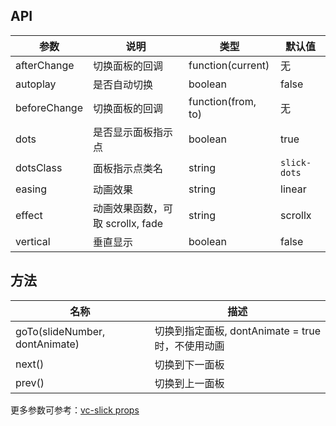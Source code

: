 ## API

| 参数         | 说明                             | 类型               | 默认值       |
| ------------ | -------------------------------- | ------------------ | ------------ |
| afterChange  | 切换面板的回调                   | function(current)  | 无           |
| autoplay     | 是否自动切换                     | boolean            | false        |
| beforeChange | 切换面板的回调                   | function(from, to) | 无           |
| dots         | 是否显示面板指示点               | boolean            | true         |
| dotsClass    | 面板指示点类名                   | string             | `slick-dots` |
| easing       | 动画效果                         | string             | linear       |
| effect       | 动画效果函数，可取 scrollx, fade | string             | scrollx      |
| vertical     | 垂直显示                         | boolean            | false        |

## 方法

| 名称                           | 描述                                              |
| ------------------------------ | ------------------------------------------------- |
| goTo(slideNumber, dontAnimate) | 切换到指定面板, dontAnimate = true 时，不使用动画 |
| next()                         | 切换到下一面板                                    |
| prev()                         | 切换到上一面板                                    |

更多参数可参考：[vc-slick props](https://github.com/vueComponent/ant-design-vue/blob/master/components/vc-slick/src/default-props.js#L3)
